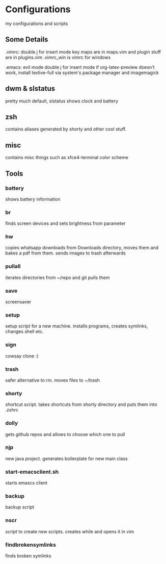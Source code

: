 # Configurations

my configurations and scripts

## Some Details
.vimrc:
	double j for insert mode
	key maps are in maps.vim and
	plugin stuff are in plugins.vim
	.vimrc_win is vimrc for windows

.emacs:
	evil mode
	double j for insert mode
	if org-latex-preview doesn't work, install texlive-full via system's package manager and imagemagick

## dwm & slstatus

pretty much default, slstatus shows clock and battery

## zsh

contains aliases generated by shorty and other cool stuff.

## misc

contains misc things such as xfce4-terminal color scheme

## Tools

### battery

shows battery information

### br

finds screen devices and sets brightness from parameter

### hw

copies whatsapp downloads from Downloads directory, moves them and bakes a pdf from them. sends images to trash afterwards

###  pullall

iterates directories from ~/repo and git pulls them

### save

screensaver

### setup

setup script for a new machine. installs programs, creates symlinks, changes shell etc.

###  sign

cowsay clone :)

### trash

safer alternative to rm. moves files to ~/trash

### shorty

shortcut script. takes shortcuts from shorty directory and puts them into .zshrc

### dolly

gets github repos and allows to choose which one to pull

### njp

new java project. generates boilerplate for new main class

### start-emacsclient.sh

starts emascs client

### backup

backup script

### nscr

script to create new scripts. creates while and opens it in vim

### findbrokensymlinks

finds broken symlinks
